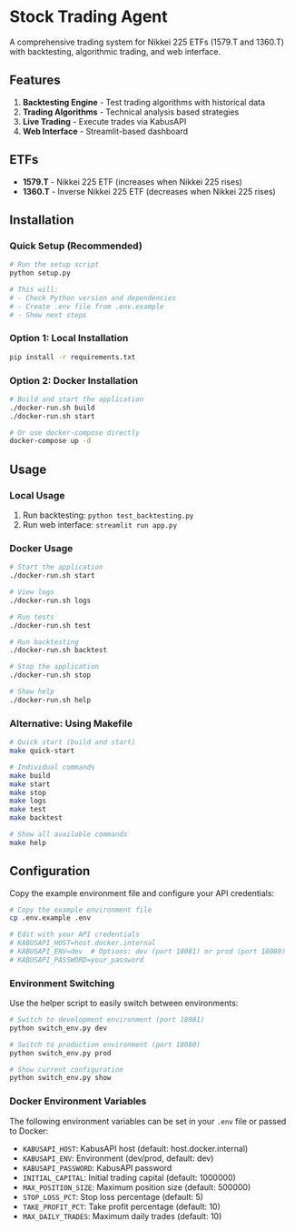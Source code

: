 # Stock Trading Agent

A comprehensive trading system for Nikkei 225 ETFs (1579.T and 1360.T) with backtesting, algorithmic trading, and web interface.

## Features

1. **Backtesting Engine** - Test trading algorithms with historical data
2. **Trading Algorithms** - Technical analysis based strategies
3. **Live Trading** - Execute trades via KabusAPI
4. **Web Interface** - Streamlit-based dashboard

## ETFs

- **1579.T** - Nikkei 225 ETF (increases when Nikkei 225 rises)
- **1360.T** - Inverse Nikkei 225 ETF (decreases when Nikkei 225 rises)

## Installation

### Quick Setup (Recommended)

```bash
# Run the setup script
python setup.py

# This will:
# - Check Python version and dependencies
# - Create .env file from .env.example
# - Show next steps
```

### Option 1: Local Installation

```bash
pip install -r requirements.txt
```

### Option 2: Docker Installation

```bash
# Build and start the application
./docker-run.sh build
./docker-run.sh start

# Or use docker-compose directly
docker-compose up -d
```

## Usage

### Local Usage

1. Run backtesting: `python test_backtesting.py`
2. Run web interface: `streamlit run app.py`

### Docker Usage

```bash
# Start the application
./docker-run.sh start

# View logs
./docker-run.sh logs

# Run tests
./docker-run.sh test

# Run backtesting
./docker-run.sh backtest

# Stop the application
./docker-run.sh stop

# Show help
./docker-run.sh help
```

### Alternative: Using Makefile

```bash
# Quick start (build and start)
make quick-start

# Individual commands
make build
make start
make stop
make logs
make test
make backtest

# Show all available commands
make help
```

## Configuration

Copy the example environment file and configure your API credentials:

```bash
# Copy the example environment file
cp .env.example .env

# Edit with your API credentials
# KABUSAPI_HOST=host.docker.internal
# KABUSAPI_ENV=dev  # Options: dev (port 18081) or prod (port 18080)
# KABUSAPI_PASSWORD=your_password
```

### Environment Switching

Use the helper script to easily switch between environments:

```bash
# Switch to development environment (port 18081)
python switch_env.py dev

# Switch to production environment (port 18080)
python switch_env.py prod

# Show current configuration
python switch_env.py show
```

### Docker Environment Variables

The following environment variables can be set in your `.env` file or passed to Docker:

- `KABUSAPI_HOST`: KabusAPI host (default: host.docker.internal)
- `KABUSAPI_ENV`: Environment (dev/prod, default: dev)
- `KABUSAPI_PASSWORD`: KabusAPI password
- `INITIAL_CAPITAL`: Initial trading capital (default: 1000000)
- `MAX_POSITION_SIZE`: Maximum position size (default: 500000)
- `STOP_LOSS_PCT`: Stop loss percentage (default: 5)
- `TAKE_PROFIT_PCT`: Take profit percentage (default: 10)
- `MAX_DAILY_TRADES`: Maximum daily trades (default: 10) 